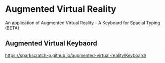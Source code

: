 # Augmented Virtual Reality
An application of Augmented Virtual Reality - A Keyboard for Spacial Typing (BETA)

Augmented Virtual Keybaord
---
https://sparkscratch-p.github.io/augmented-virtual-reality/Keyboard/
